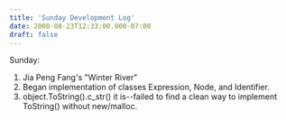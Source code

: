 ```yaml
---
title: 'Sunday Development Log'
date: 2008-08-23T12:33:00.000-07:00
draft: false
---
```


Sunday:  

1.  Jia Peng Fang's "Winter River"
2.  Began implementation of classes Expression, Node, and Identifier.
3.  object.ToString().c\_str() it is--failed to find a clean way to implement ToString() without new/malloc.